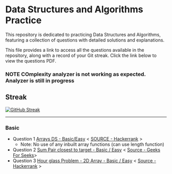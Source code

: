 # Data Structures and Algorithms Practice

This repository is dedicated to practicing Data Structures and Algorithms, featuring a collection of questions with detailed solutions and explanations.

This file provides a link to access all the questions available in the repository, along with a record of your Git streak. Click the link below to view the questions PDF.


### NOTE COmplexity analyzer is not working as expected. Analyzer is still in progress

## Streak

[![GitHub Streak](https://github-readme-streak-stats-mocha-sigma.vercel.app?user=shahiakhilesh1304)](https://git.io/streak-stats)

 ___
### Basic
- Question 1 [Arrays DS - Basic/Easy](Questions/Question1/arrays-ds.pdf) < [SOURCE - Hackerrank](https://www.hackerrank.com/challenges/arrays-ds/problem?isFullScreen=false) >
    - Note: No use of any inbuilt array functions (can use length function)
- Question 2 [Sum Pair closest to target - Basic / Easy](Questions/Question2/SumPairclosesttotarget.pdf) < [Source - Geeks For Seeks](https://www.geeksforgeeks.org/)>
- Question 3 [Hour glass Problem - 2D Array - Basic / Easy](Questions/Question3/HourGlass2DArray.pdf) < [Source - Hackerrank](https://www.hackerrank.com/challenges/2d-array/problem) >









